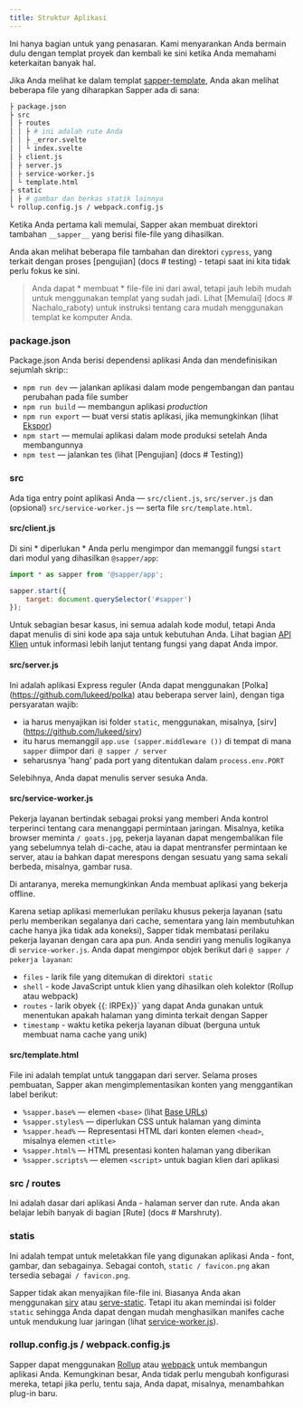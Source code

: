 ```yaml
---
title: Struktur Aplikasi
---
```


Ini hanya bagian untuk yang penasaran. Kami menyarankan Anda bermain dulu dengan templat proyek dan kembali ke sini ketika Anda memahami keterkaitan banyak hal.

Jika Anda melihat ke dalam templat [sapper-template](https://github.com/sveltejs/sapper-template), Anda akan melihat beberapa file yang diharapkan Sapper ada di sana:

```bash
├ package.json
├ src
│ ├ routes
│ │ ├ # ini adalah rute Anda
│ │ ├ _error.svelte
│ │ └ index.svelte
│ ├ client.js
│ ├ server.js
│ ├ service-worker.js
│ └ template.html
├ static
│ ├ # gambar dan berkas statik lainnya
└ rollup.config.js / webpack.config.js
```

Ketika Anda pertama kali memulai, Sapper akan membuat direktori tambahan `__sapper__` yang berisi file-file yang dihasilkan.

Anda akan melihat beberapa file tambahan dan direktori `cypress`, yang terkait dengan proses [pengujian] (docs # testing) - tetapi saat ini kita tidak perlu fokus ke sini.

> Anda dapat * membuat * file-file ini dari awal, tetapi jauh lebih mudah untuk menggunakan templat yang sudah jadi. Lihat [Memulai] (docs # Nachalo_raboty) untuk instruksi tentang cara mudah menggunakan templat ke komputer Anda.

### package.json

Package.json Anda berisi dependensi aplikasi Anda dan mendefinisikan sejumlah skrip::

* `npm run dev` — jalankan aplikasi dalam mode pengembangan dan pantau perubahan pada file sumber
* `npm run build` — membangun aplikasi _production_
* `npm run export` — buat versi statis aplikasi, jika memungkinkan (lihat [Ekspor](docs#Exporting))
* `npm start` — memulai aplikasi dalam mode produksi setelah Anda membangunnya
* `npm test` — jalankan tes (lihat [Pengujian] (docs # Testing))

### src

Ada tiga entry point aplikasi Anda — `src/client.js`, `src/server.js` dan (opsional) `src/service-worker.js` — serta file `src/template.html`.


#### src/client.js

Di sini * diperlukan * Anda perlu mengimpor dan memanggil fungsi `start` dari modul yang dihasilkan `@sapper/app`:

```js
import * as sapper from '@sapper/app';

sapper.start({
	target: document.querySelector('#sapper')
});
```

Untuk sebagian besar kasus, ini semua adalah kode modul, tetapi Anda dapat menulis di sini kode apa saja untuk kebutuhan Anda. Lihat bagian [API Klien](docs#client_API) untuk informasi lebih lanjut tentang fungsi yang dapat Anda impor.

#### src/server.js

Ini adalah aplikasi Express reguler (Anda dapat menggunakan [Polka] (https://github.com/lukeed/polka) atau beberapa server lain), dengan tiga persyaratan wajib:

* ia harus menyajikan isi folder `static`, menggunakan, misalnya, [sirv] (https://github.com/lukeed/sirv)
* itu harus memanggil `app.use (sapper.middleware ())` di tempat di mana `sapper` diimpor dari` @ sapper / server`
* seharusnya 'hang' pada port yang ditentukan dalam `process.env.PORT`

Selebihnya, Anda dapat menulis server sesuka Anda.


#### src/service-worker.js

Pekerja layanan bertindak sebagai proksi yang memberi Anda kontrol terperinci tentang cara menanggapi permintaan jaringan. Misalnya, ketika browser meminta `/ goats.jpg`, pekerja layanan dapat mengembalikan file yang sebelumnya telah di-cache, atau ia dapat mentransfer permintaan ke server, atau ia bahkan dapat merespons dengan sesuatu yang sama sekali berbeda, misalnya, gambar rusa.

Di antaranya, mereka memungkinkan Anda membuat aplikasi yang bekerja offline.

Karena setiap aplikasi memerlukan perilaku khusus pekerja layanan (satu perlu memberikan segalanya dari cache, sementara yang lain membutuhkan cache hanya jika tidak ada koneksi), Sapper tidak membatasi perilaku pekerja layanan dengan cara apa pun. Anda sendiri yang menulis logikanya di `service-worker.js`. Anda dapat mengimpor objek berikut dari `@ sapper / pekerja layanan`:

* `files` - larik file yang ditemukan di direktori` static`
* `shell` - kode JavaScript untuk klien yang dihasilkan oleh kolektor (Rollup atau webpack)
* `routes` - larik obyek {{: lRPEx}}` yang dapat Anda gunakan untuk menentukan apakah halaman yang diminta terkait dengan Sapper
* `timestamp` - waktu ketika pekerja layanan dibuat (berguna untuk membuat nama cache yang unik)


#### src/template.html

File ini adalah templat untuk tanggapan dari server. Selama proses pembuatan, Sapper akan mengimplementasikan konten yang menggantikan label berikut:

* `%sapper.base%` — elemen `<base>` (lihat [Base URLs](docs#Bazovye_URL))
* `%sapper.styles%` — diperlukan CSS untuk halaman yang diminta
* `%sapper.head%` — Representasi HTML dari konten elemen `<head>`, misalnya elemen `<title>`
* `%sapper.html%` — HTML presentasi konten halaman yang diberikan
* `%sapper.scripts%` — elemen `<script>` untuk bagian klien dari aplikasi


### src / routes

Ini adalah dasar dari aplikasi Anda - halaman server dan rute. Anda akan belajar lebih banyak di bagian [Rute] (docs # Marshruty).


### statis

Ini adalah tempat untuk meletakkan file yang digunakan aplikasi Anda - font, gambar, dan sebagainya. Sebagai contoh, `static / favicon.png` akan tersedia sebagai` / favicon.png`.

Sapper tidak akan menyajikan file-file ini. Biasanya Anda akan menggunakan [sirv](https://github.com/lukeed/sirv) atau [serve-static](https://github.com/expressjs/serve-static). Tetapi itu akan memindai isi folder `static` sehingga Anda dapat dengan mudah menghasilkan manifes cache untuk mendukung  luar jaringan (lihat [service-worker.js](docs#templates-service-worker-js)).


### rollup.config.js / webpack.config.js

Sapper dapat menggunakan [Rollup](https://rollupjs.org/) atau [webpack](https://webpack.js.org/) untuk membangun aplikasi Anda. Kemungkinan besar, Anda tidak perlu mengubah konfigurasi mereka, tetapi jika perlu, tentu saja, Anda dapat, misalnya, menambahkan plug-in baru.